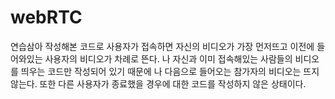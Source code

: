 # webRTC

연습삼아 작성해본 코드로 사용자가 접속하면 자신의 비디오가 가장 먼저뜨고 이전에 들어와있는 사용자의 비디오가 차례로 뜬다.
나 자신과 이미 접속해있는 사람들의 비디오를 띄우는 코드만 작성되어 있기 때문에 나 다음으로 들어오는 참가자의 비디오는 뜨지 않는다.
또한 다른 사용자가 종료했을 경우에 대한 코드를 작성하지 않은 상태이다.
